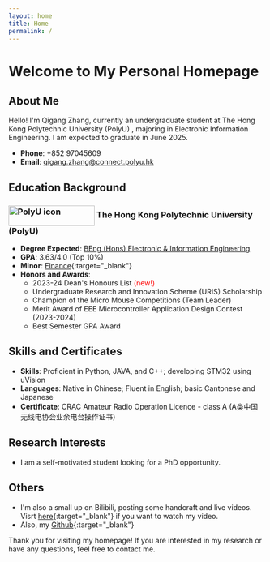 ```yaml
---
layout: home
title: Home
permalink: /
---
```


# Welcome to My Personal Homepage

## About Me
Hello! I'm Qigang Zhang, currently an undergraduate student at The Hong Kong Polytechnic University (PolyU) , majoring in Electronic Information Engineering. I am expected to graduate in June 2025.

- **Phone**: +852 97045609
- **Email**: qigang.zhang@connect.polyu.hk

## Education Background
<h3>
  <a href="https://www.polyu.edu.hk/" target="_blank">
  <img src="{{ site.baseurl }}/asset/images/PolyU_Logo.png" alt="PolyU icon" style="width: 170px; height: 40px; vertical-align: middle;"></a>
  The Hong Kong Polytechnic University (PolyU)
</h3>

- **Degree Expected**: <a href="https://www.polyu.edu.hk/eee/-/media/department/eee/content/study/programme-documents/bachelor-of-engineering-degree-in-electronic-and-information-engineering/42470_2021_combined_full_version_20210914_r.pdf" target="_blank">BEng (Hons) Electronic & Information Engineering</a>
- **GPA**: 3.63/4.0 (Top 10%)
- **Minor**: [Finance](https://www.polyu.edu.hk/af/ "AF"){:target="_blank"}
- **Honors and Awards**:
  - 2023-24 Dean's Honours List <span style="color: red;">(new!)</span>
  - Undergraduate Research and Innovation Scheme (URIS) Scholarship
  - Champion of the Micro Mouse Competitions (Team Leader)
  - Merit Award of EEE Microcontroller Application Design Contest (2023-2024)
  - Best Semester GPA Award

## Skills and Certificates
- **Skills**: Proficient in Python, JAVA, and C++; developing STM32 using uVision
- **Languages**: Native in Chinese; Fluent in English; basic Cantonese and Japanese
- **Certificate**: CRAC Amateur Radio Operation Licence - class A (A类中国无线电协会业余电台操作证书)

## Research Interests
- I am a self-motivated student looking for a PhD opportunity.

## Others
- I'm also a small up on Bilibili, posting some handcraft and live videos. Visrt [here](https://space.bilibili.com/107827554 "Bilibili"){:target="_blank"} if you want to watch my video.
- Also, my [Github](https://github.com/QG-666 "Github"){:target="_blank"}

Thank you for visiting my homepage! If you are interested in my research or have any questions, feel free to contact me.
